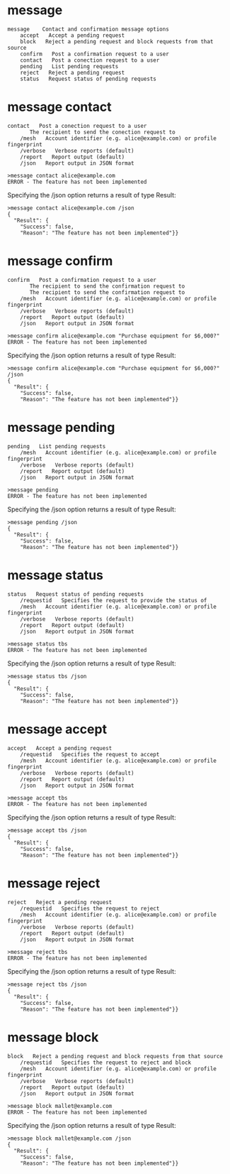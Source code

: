 

# message

````
message    Contact and confirmation message options
    accept   Accept a pending request
    block   Reject a pending request and block requests from that source
    confirm   Post a confirmation request to a user
    contact   Post a conection request to a user
    pending   List pending requests
    reject   Reject a pending request
    status   Request status of pending requests
````


# message contact

````
contact   Post a conection request to a user
       The recipient to send the conection request to
    /mesh   Account identifier (e.g. alice@example.com) or profile fingerprint
    /verbose   Verbose reports (default)
    /report   Report output (default)
    /json   Report output in JSON format
````

````
>message contact alice@example.com
ERROR - The feature has not been implemented
````

Specifying the /json option returns a result of type Result:

````
>message contact alice@example.com /json
{
  "Result": {
    "Success": false,
    "Reason": "The feature has not been implemented"}}
````

# message confirm

````
confirm   Post a confirmation request to a user
       The recipient to send the confirmation request to
       The recipient to send the confirmation request to
    /mesh   Account identifier (e.g. alice@example.com) or profile fingerprint
    /verbose   Verbose reports (default)
    /report   Report output (default)
    /json   Report output in JSON format
````

````
>message confirm alice@example.com "Purchase equipment for $6,000?"
ERROR - The feature has not been implemented
````

Specifying the /json option returns a result of type Result:

````
>message confirm alice@example.com "Purchase equipment for $6,000?" /json
{
  "Result": {
    "Success": false,
    "Reason": "The feature has not been implemented"}}
````


# message pending

````
pending   List pending requests
    /mesh   Account identifier (e.g. alice@example.com) or profile fingerprint
    /verbose   Verbose reports (default)
    /report   Report output (default)
    /json   Report output in JSON format
````

````
>message pending
ERROR - The feature has not been implemented
````

Specifying the /json option returns a result of type Result:

````
>message pending /json
{
  "Result": {
    "Success": false,
    "Reason": "The feature has not been implemented"}}
````


# message status

````
status   Request status of pending requests
    /requestid   Specifies the request to provide the status of
    /mesh   Account identifier (e.g. alice@example.com) or profile fingerprint
    /verbose   Verbose reports (default)
    /report   Report output (default)
    /json   Report output in JSON format
````

````
>message status tbs
ERROR - The feature has not been implemented
````

Specifying the /json option returns a result of type Result:

````
>message status tbs /json
{
  "Result": {
    "Success": false,
    "Reason": "The feature has not been implemented"}}
````

# message accept

````
accept   Accept a pending request
    /requestid   Specifies the request to accept
    /mesh   Account identifier (e.g. alice@example.com) or profile fingerprint
    /verbose   Verbose reports (default)
    /report   Report output (default)
    /json   Report output in JSON format
````

````
>message accept tbs
ERROR - The feature has not been implemented
````

Specifying the /json option returns a result of type Result:

````
>message accept tbs /json
{
  "Result": {
    "Success": false,
    "Reason": "The feature has not been implemented"}}
````

# message reject

````
reject   Reject a pending request
    /requestid   Specifies the request to reject
    /mesh   Account identifier (e.g. alice@example.com) or profile fingerprint
    /verbose   Verbose reports (default)
    /report   Report output (default)
    /json   Report output in JSON format
````

````
>message reject tbs
ERROR - The feature has not been implemented
````

Specifying the /json option returns a result of type Result:

````
>message reject tbs /json
{
  "Result": {
    "Success": false,
    "Reason": "The feature has not been implemented"}}
````

# message block

````
block   Reject a pending request and block requests from that source
    /requestid   Specifies the request to reject and block
    /mesh   Account identifier (e.g. alice@example.com) or profile fingerprint
    /verbose   Verbose reports (default)
    /report   Report output (default)
    /json   Report output in JSON format
````

````
>message block mallet@example.com
ERROR - The feature has not been implemented
````

Specifying the /json option returns a result of type Result:

````
>message block mallet@example.com /json
{
  "Result": {
    "Success": false,
    "Reason": "The feature has not been implemented"}}
````

